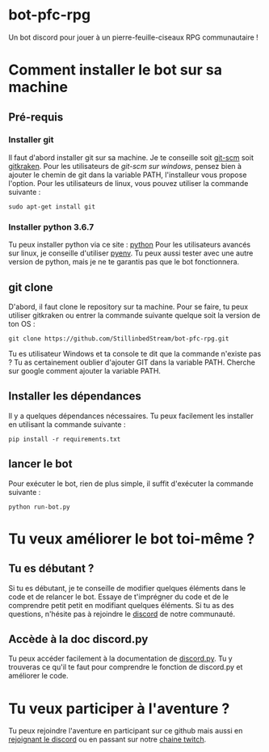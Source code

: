 # bot-pfc-rpg
Un bot discord pour jouer à un pierre-feuille-ciseaux RPG communautaire !


# Comment installer le bot sur sa machine

## Pré-requis

### Installer git
Il faut d'abord installer git sur sa machine. Je te conseille soit [git-scm](https://git-scm.com/downloads) soit [gitkraken](https://www.gitkraken.com/).
Pour les utilisateurs de *git-scm sur windows*, pensez bien à ajouter le chemin de git dans la variable PATH, l'installeur vous propose l'option.
Pour les utilisateurs de linux, vous pouvez utiliser la commande suivante : 
```
sudo apt-get install git
```

### Installer python 3.6.7
Tu peux installer python via ce site : [python](https://www.python.org/downloads/)
Pour les utilisateurs avancés sur linux, je conseille d'utiliser [pyenv](https://amaral.northwestern.edu/resources/guides/pyenv-tutorial). Tu peux aussi tester avec une autre version de python, mais je ne te garantis pas que le bot fonctionnera.


## git clone
D'abord, il faut clone le repository sur ta machine. Pour se faire, tu peux utiliser gitkraken ou entrer la commande suivante quelque soit la version de ton OS :  
```
git clone https://github.com/StillinbedStream/bot-pfc-rpg.git
```

Tu es utilisateur Windows et ta console te dit que la commande n'existe pas ? Tu as certainement oublier d'ajouter GIT dans la variable PATH. Cherche sur google comment ajouter la variable PATH.

## Installer les dépendances
Il y a quelques dépendances nécessaires. Tu peux facilement les installer en utilisant la commande suivante : 
```
pip install -r requirements.txt
```

## lancer le bot
Pour exécuter le bot, rien de plus simple, il suffit d'exécuter la commande suivante :
```
python run-bot.py
``` 

# Tu veux améliorer le bot toi-même ?
## Tu es débutant ?
Si tu es débutant, je te conseille de modifier quelques éléments dans le code et de relancer le bot. Essaye de t'imprégner du code et de le comprendre petit petit en modifiant quelques éléments. Si tu as des questions, n'hésite pas à rejoindre le [discord](https://discordapp.com/invite/UE6DSrS) de notre communauté.

## Accède à la doc discord.py
Tu peux accéder facilement à la documentation de [discord.py](https://discordpy.readthedocs.io/en/latest/). Tu y trouveras ce qu'il te faut pour comprendre le fonction de discord.py et améliorer le code.


# Tu veux participer à l'aventure ?
Tu peux rejoindre l'aventure en participant sur ce github mais aussi en [rejoignant le discord](https://discordapp.com/invite/UE6DSrS) ou en passant sur notre [chaine twitch](twitch.tv/stillinbed).
